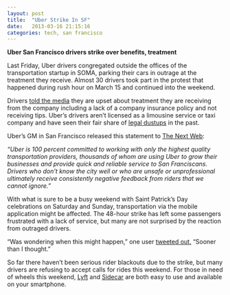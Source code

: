 ```yaml
---
layout: post
title:  "Uber Strike In SF"
date:   2013-03-16 21:15:16
categories: tech, san francisco
---
```


<strong>Uber San Francisco drivers strike over benefits, treatment
</strong><p>
Last Friday, Uber drivers congregated outside the offices of the transportation startup in SOMA, parking their cars in outrage at the treatment they receive. <!--more-->Almost 30 drivers took part in the protest that happened during rush hour on March 15 and continued into the weekend.

Drivers <u><a href="http://www.youtube.com/watch?feature=player_embedded&amp;v=b-IiEgF0JiI">told the media</a></u> they are upset about treatment they are receiving from the company including a lack of a company insurance policy and not receiving tips. Uber’s drivers aren’t licensed as a limousine service or taxi company and have seen their fair share of <u><a href="http://thenextweb.com/insider/2012/11/14/class-action-lawsuit-filed-against-uber-by-san-francisco-taxicab-drivers-citing-unfair-business-competition/">legal dustups</a></u> in the past.

Uber’s GM in San Francisco released this statement to <u><a href="http://thenextweb.com/insider/2013/03/16/uber-black-towncar-drivers-strike-in-san-francisco-over-compensation-terms-and-treatment/">The Next Web</a></u>:

<i>“Uber is 100 percent committed to working with only the highest quality transportation providers, thousands of whom are using Uber to grow their businesses and provide quick and reliable service to San Franciscans. Drivers who don’t know the city well or who are unsafe or unprofessional ultimately receive consistently negative feedback from riders that we cannot ignore.”</i>

With what is sure to be a busy weekend with Saint Patrick’s Day celebrations on Saturday and Sunday, transportation via the mobile application might be affected. The 48-hour strike has left some passengers frustrated with a lack of service, but many are not surprised by the reaction from outraged drivers.

“Was wondering when this might happen,” one user <u><a href="https://twitter.com/digivish/status/313087870325895169">tweeted out.</a></u> “Sooner than I thought.”

So far there haven’t been serious rider blackouts due to the strike, but many drivers are refusing to accept calls for rides this weekend. For those in need of wheels this weekend, <u><a href="http://www.lyft.me/">Lyft</a></u> and <u><a href="http://www.side.cr/">Sidecar</a></u> are both easy to use and available on your smartphone.